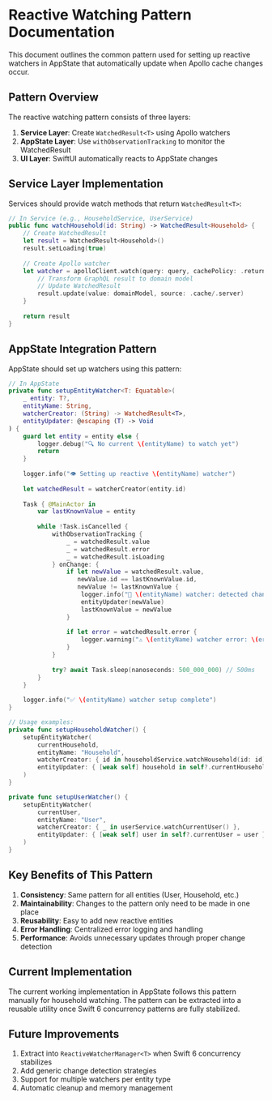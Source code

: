 # Reactive Watching Pattern Documentation

This document outlines the common pattern used for setting up reactive watchers in AppState that automatically update when Apollo cache changes occur.

## Pattern Overview

The reactive watching pattern consists of three layers:

1. **Service Layer**: Create `WatchedResult<T>` using Apollo watchers
2. **AppState Layer**: Use `withObservationTracking` to monitor the WatchedResult
3. **UI Layer**: SwiftUI automatically reacts to AppState changes

## Service Layer Implementation

Services should provide watch methods that return `WatchedResult<T>`:

```swift
// In Service (e.g., HouseholdService, UserService)
public func watchHousehold(id: String) -> WatchedResult<Household> {
    // Create WatchedResult
    let result = WatchedResult<Household>()
    result.setLoading(true)
    
    // Create Apollo watcher
    let watcher = apolloClient.watch(query: query, cachePolicy: .returnCacheDataAndFetch) { graphQLResult in
        // Transform GraphQL result to domain model
        // Update WatchedResult
        result.update(value: domainModel, source: .cache/.server)
    }
    
    return result
}
```

## AppState Integration Pattern

AppState should set up watchers using this pattern:

```swift
// In AppState
private func setupEntityWatcher<T: Equatable>(
    _ entity: T?,
    entityName: String,
    watcherCreator: (String) -> WatchedResult<T>,
    entityUpdater: @escaping (T) -> Void
) {
    guard let entity = entity else {
        logger.debug("🔍 No current \(entityName) to watch yet")
        return
    }
    
    logger.info("👁️ Setting up reactive \(entityName) watcher")
    
    let watchedResult = watcherCreator(entity.id)
    
    Task { @MainActor in
        var lastKnownValue = entity
        
        while !Task.isCancelled {
            withObservationTracking {
                _ = watchedResult.value
                _ = watchedResult.error
                _ = watchedResult.isLoading
            } onChange: {
                if let newValue = watchedResult.value,
                   newValue.id == lastKnownValue.id,
                   newValue != lastKnownValue {
                    logger.info("🔄 \(entityName) watcher: detected change")
                    entityUpdater(newValue)
                    lastKnownValue = newValue
                }
                
                if let error = watchedResult.error {
                    logger.warning("⚠️ \(entityName) watcher error: \(error)")
                }
            }
            
            try? await Task.sleep(nanoseconds: 500_000_000) // 500ms
        }
    }
    
    logger.info("✅ \(entityName) watcher setup complete")
}

// Usage examples:
private func setupHouseholdWatcher() {
    setupEntityWatcher(
        currentHousehold,
        entityName: "Household",
        watcherCreator: { id in householdService.watchHousehold(id: id) },
        entityUpdater: { [weak self] household in self?.currentHousehold = household }
    )
}

private func setupUserWatcher() {
    setupEntityWatcher(
        currentUser,
        entityName: "User", 
        watcherCreator: { _ in userService.watchCurrentUser() },
        entityUpdater: { [weak self] user in self?.currentUser = user }
    )
}
```

## Key Benefits of This Pattern

1. **Consistency**: Same pattern for all entities (User, Household, etc.)
2. **Maintainability**: Changes to the pattern only need to be made in one place
3. **Reusability**: Easy to add new reactive entities
4. **Error Handling**: Centralized error logging and handling
5. **Performance**: Avoids unnecessary updates through proper change detection

## Current Implementation

The current working implementation in AppState follows this pattern manually for household watching. The pattern can be extracted into a reusable utility once Swift 6 concurrency patterns are fully stabilized.

## Future Improvements

1. Extract into `ReactiveWatcherManager<T>` when Swift 6 concurrency stabilizes
2. Add generic change detection strategies
3. Support for multiple watchers per entity type
4. Automatic cleanup and memory management